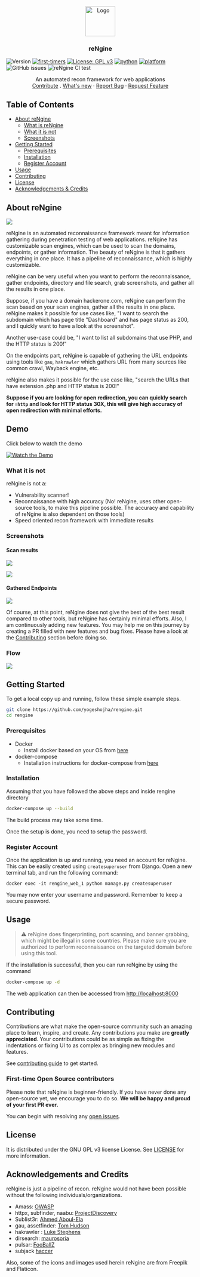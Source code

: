 <br />
<p align="center">
  <a href="https://github.com/yogeshojha/rengine">
    <img src="https://raw.githubusercontent.com/yogeshojha/rengine/master/static/img/logo.png" alt="Logo" width="80" height="80">
  </a>

  <h3 align="center">reNgine</h3>
</p>

![Version](https://img.shields.io/badge/version-0.3-blue.svg?cacheSeconds=2592000)
[![first-timers](https://img.shields.io/badge/first--timers--only-friendly-blue.svg?style=flat-square)](https://www.firsttimersonly.com/)
[![License: GPL v3](https://img.shields.io/badge/License-GPLv3-blue.svg)](https://www.gnu.org/licenses/gpl-3.0)
[![python](https://img.shields.io/badge/python-3.8-blue.svg?logo=python&labelColor=yellow)](https://www.python.org/downloads/)
[![platform](https://img.shields.io/badge/platform-osx%2Flinux%2Fwindows-green.svg)](https://github.com/yogeshojha/rengine/)
![GitHub issues](https://img.shields.io/github/issues/yogeshojha/rengine)
![reNgine CI test](https://github.com/yogeshojha/rengine/workflows/reNgine%20CI%20test/badge.svg)

<p align="center">
    An automated recon framework for web applications
    <br />
    <a href="https://github.com/yogeshojha/rengine/blob/master/CONTRIBUTING.md">Contribute</a>
    .
    <a href="https://github.com/yogeshojha/rengine/blob/master/CHANGELOG.md">What's new</a>
    ·
    <a href="https://github.com/yogeshojha/rengine/issues">Report Bug</a>
    ·
    <a href="https://github.com/yogeshojha/rengine/issues">Request Feature</a>
</p>

## Table of Contents

* [About reNgine](#about-reNgine)
  * [What is reNgine](#about-reNgine)
  * [What it is not](#what-it-is-not)
  * [Screenshots](#screenshots)
* [Getting Started](#getting-started)
  * [Prerequisites](#prerequisites)
  * [Installation](#installation)
  * [Register Account](#register-account)
* [Usage](#usage)
* [Contributing](#contributing)
* [License](#license)
* [Acknowledgements & Credits](#acknowledgements-and-credits)

## About reNgine

![](https://user-images.githubusercontent.com/17223002/86880620-92814300-c10a-11ea-9b27-627f43934221.png)

reNgine is an automated reconnaissance framework meant for information gathering during penetration testing of web applications. reNgine has customizable scan engines, which can be used to scan the domains, endpoints, or gather information. The beauty of reNgine is that it gathers everything in one place. It has a pipeline of reconnaissance, which is highly customizable.

reNgine can be very useful when you want to perform the reconnaissance, gather endpoints, directory and file search, grab screenshots, and gather all the results in one place.

Suppose, if you have a domain hackerone.com, reNgine can perform the scan based on your scan engines, gather all the results in one place. reNgine makes it possible for use cases like, "I want to search the subdomain which has page title "Dashboard" and has page status as 200, and I quickly want to have a look at the screenshot".

Another use-case could be, "I want to list all subdomains that use PHP, and the HTTP status is 200!"

On the endpoints part, reNgine is capable of gathering the URL endpoints using tools like `gau`, `hakrawler` which gathers URL from many sources like common crawl, Wayback engine, etc.

reNgine also makes it possible for the use case like, "search the URLs that have extension .php and HTTP status is 200!"

**Suppose if you are looking for open redirection, you can quickly search for `=http` and look for HTTP status 30X, this will give high accuracy of open redirection with minimal efforts.**


## Demo

Click below to watch the demo

[![Watch the Demo](https://img.youtube.com/vi/u8_Z2-3-o2M/maxresdefault.jpg)](https://www.youtube.com/watch?v=u8_Z2-3-o2M)

### What it is not

reNgine is not a:
* Vulnerability scanner!
* Reconnaissance with high accuracy (No! reNgine, uses other open-source tools, to make this pipeline possible. The accuracy and capability of reNgine is also dependent on those tools)
* Speed oriented recon framework with immediate results

### Screenshots
#### Scan results

![](https://user-images.githubusercontent.com/17223002/86752434-f9482300-c05c-11ea-954b-b0f538c1ecef.png)

![](https://user-images.githubusercontent.com/17223002/86508685-ba696180-bdff-11ea-9def-f45e5b059f0f.png)

#### Gathered Endpoints

![](https://user-images.githubusercontent.com/17223002/86753221-8c815880-c05d-11ea-816b-9c2dce11335a.png)

Of course, at this point, reNgine does not give the best of the best result compared to other tools, but reNgine has certainly minimal efforts. Also, I am continuously adding new features. You may help me on this journey by creating a PR filled with new features and bug fixes. Please have a look at the [Contributing](#contributing) section before doing so.

### Flow
![](https://user-images.githubusercontent.com/17223002/86907633-fd467480-c132-11ea-82ac-35eb071a7453.png)

## Getting Started

To get a local copy up and running, follow these simple example steps.

```sh
git clone https://github.com/yogeshojha/rengine.git
cd rengine
```

### Prerequisites

* Docker
  * Install docker based on your OS from [here](https://www.docker.com/get-started)
* docker-compose
  * Installation instructions for docker-compose from [here](https://docs.docker.com/compose/install/)

### Installation

Assuming that you have followed the above steps and inside rengine directory
```sh
docker-compose up --build
```
The build process may take some time.

Once the setup is done, you need to setup the password.

### Register Account

Once the application is up and running, you need an account for reNgine. This can be easily created using `createsuperuser` from Django.
Open a new terminal tab, and run the following command:

`docker exec -it rengine_web_1 python manage.py createsuperuser`

You may now enter your username and password. Remember to keep a secure password.

## Usage

> :warning: reNgine does fingerprinting, port scanning, and banner grabbing, which might be illegal in some countries. Please make sure you are authorized to perform reconnaissance on the targeted domain before using this tool.

If the installation is successful, then you can run reNgine by using the command
```sh
docker-compose up -d
```

The web application can then be accessed from [http://localhost:8000](http://localhost:8000)

## Contributing

Contributions are what make the open-source community such an amazing place to learn, inspire, and create. Any contributions you make are **greatly appreciated**. Your contributions could be as simple as fixing the indentations or fixing UI to as complex as bringing new modules and features.

See [contributing guide](.github/CONTRIBUTING.md) to get started.

### First-time Open Source contributors
Please note that reNgine is beginner-friendly. If you have never done any open-source yet, we encourage you to do so. **We will be happy and proud of your first PR ever.**

You can begin with resolving any [open issues](https://github.com/yogeshojha/rengine/issues).

## License

It is distributed under the GNU GPL v3 license License. See [LICENSE](LICENSE) for more information.

## Acknowledgements and Credits
reNgine is just a pipeline of recon. reNgine would not have been possible without the following individuals/organizations.

* Amass: [OWASP](https://github.com/OWASP/)
* httpx, subfinder, naabu: [ProjectDiscovery](https://github.com/projectdiscovery/)
* Sublist3r: [Ahmed Aboul-Ela](https://github.com/aboul3la/)
* gau, assetfinder: [Tom Hudson](https://github.com/tomnomnom/assetfinder)
* hakrawler : [Luke Stephens](https://github.com/hakluke/hakrawler)
* dirsearch: [maurosoria](https://github.com/maurosoria/dirsearch)
* pulsar: [FooBallZ](https://github.com/FooBallZ/pulsar)
* subjack [haccer](https://github.com/haccer/subjack)

Also, some of the icons and images used herein reNgine are from Freepik and Flaticon.
